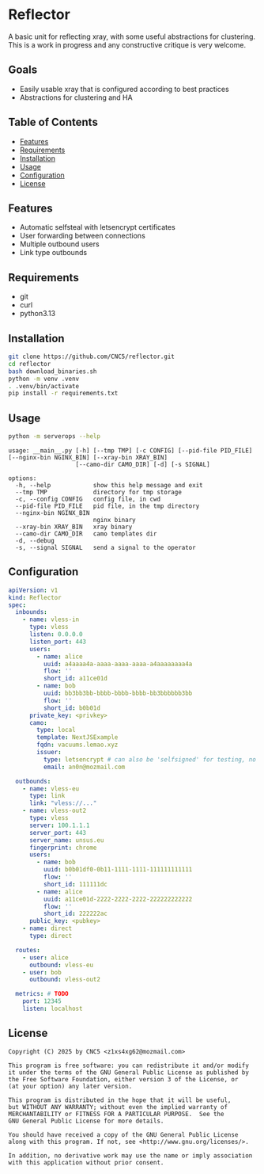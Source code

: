 # Reflector

A basic unit for reflecting xray, with some useful abstractions for clustering.
This is a work in progress and any constructive critique is very welcome.

## Goals
- Easily usable xray that is configured according to best practices
- Abstractions for clustering and HA

## Table of Contents

- [Features](#features)
- [Requirements](#requirements)
- [Installation](#installation)
- [Usage](#usage)
- [Configuration](#configuration)
- [License](#license)

## Features

- Automatic selfsteal with letsencrypt certificates
- User forwarding between connections
- Multiple outbound users
- Link type outbounds

## Requirements
- git
- curl
- python3.13

## Installation
```bash
git clone https://github.com/CNC5/reflector.git
cd reflector
bash download_binaries.sh
python -m venv .venv
. .venv/bin/activate
pip install -r requirements.txt
```

## Usage
```bash
python -m serverops --help
```
```
usage: __main__.py [-h] [--tmp TMP] [-c CONFIG] [--pid-file PID_FILE] [--nginx-bin NGINX_BIN] [--xray-bin XRAY_BIN]
                   [--camo-dir CAMO_DIR] [-d] [-s SIGNAL]

options:
  -h, --help            show this help message and exit
  --tmp TMP             directory for tmp storage
  -c, --config CONFIG   config file, in cwd
  --pid-file PID_FILE   pid file, in the tmp directory
  --nginx-bin NGINX_BIN
                        nginx binary
  --xray-bin XRAY_BIN   xray binary
  --camo-dir CAMO_DIR   camo templates dir
  -d, --debug
  -s, --signal SIGNAL   send a signal to the operator
```

## Configuration
```yaml
apiVersion: v1
kind: Reflector
spec:
  inbounds:
    - name: vless-in
      type: vless
      listen: 0.0.0.0
      listen_port: 443
      users:
        - name: alice
          uuid: a4aaaa4a-aaaa-aaaa-aaaa-a4aaaaaaaa4a
          flow: ''
          short_id: a11ce01d
        - name: bob
          uuid: bb3bb3bb-bbbb-bbbb-bbbb-bb3bbbbbb3bb
          flow: ''
          short_id: b0b01d
      private_key: <privkey>
      camo:
        type: local
        template: NextJSExample
        fqdn: vacuums.lemao.xyz
        issuer:
          type: letsencrypt # can also be 'selfsigned' for testing, no email required
          email: an0n@mozmail.com

  outbounds:
    - name: vless-eu
      type: link
      link: "vless://..."
    - name: vless-out2
      type: vless
      server: 100.1.1.1
      server_port: 443
      server_name: unsus.eu
      fingerprint: chrome
      users:
        - name: bob
          uuid: b0b01df0-0b11-1111-1111-111111111111
          flow: ''
          short_id: 111111dc
        - name: alice
          uuid: a11ce01d-2222-2222-2222-222222222222
          flow: ''
          short_id: 222222ac
      public_key: <pubkey>
    - name: direct
      type: direct

  routes:
    - user: alice
      outbound: vless-eu
    - user: bob
      outbound: vless-out2

  metrics: # TODO
    port: 12345
    listen: localhost

```

## License
```
Copyright (C) 2025 by CNC5 <z1xs4xg62@mozmail.com>

This program is free software: you can redistribute it and/or modify
it under the terms of the GNU General Public License as published by
the Free Software Foundation, either version 3 of the License, or
(at your option) any later version.

This program is distributed in the hope that it will be useful,
but WITHOUT ANY WARRANTY; without even the implied warranty of
MERCHANTABILITY or FITNESS FOR A PARTICULAR PURPOSE.  See the
GNU General Public License for more details.

You should have received a copy of the GNU General Public License
along with this program. If not, see <http://www.gnu.org/licenses/>.

In addition, no derivative work may use the name or imply association
with this application without prior consent.
```
